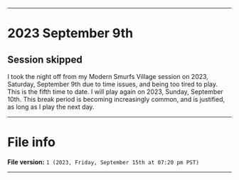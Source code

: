 
***

# 2023 September 9th

## Session skipped

I took the night off from my Modern Smurfs Village session on 2023, Saturday, September 9th due to time issues, and being too tired to play. This is the fifth time to date. I will play again on 2023, Sunday, September 10th. This break period is becoming increasingly common, and is justified, as long as I play the next day.

***

# File info

**File version:** `1 (2023, Friday, September 15th at 07:20 pm PST)`

***
